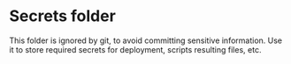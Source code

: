# Secrets folder

This folder is ignored by git, to avoid committing sensitive information.
Use it to store required secrets for deployment, scripts resulting files, etc.